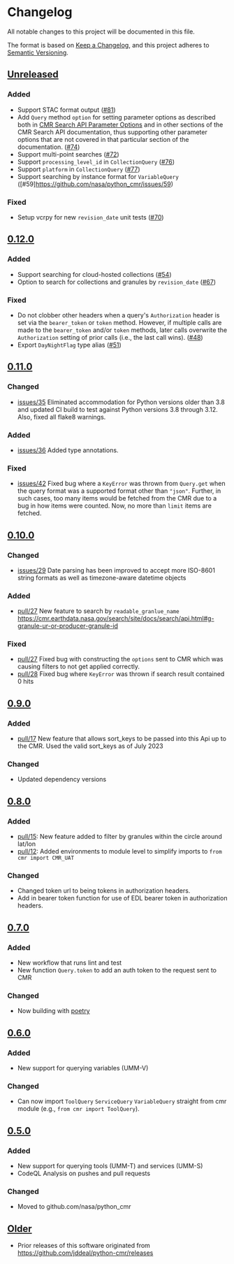 # Changelog

All notable changes to this project will be documented in this file.

The format is based on
[Keep a Changelog](https://keepachangelog.com/en/1.0.0/), and this project
adheres to [Semantic Versioning](https://semver.org/spec/v2.0.0.html).

## [Unreleased]

### Added

- Support STAC format output ([#81](https://github.com/nasa/python_cmr/issues/81))
- Add `Query` method `option` for setting parameter options as described both in
  [CMR Search API Parameter Options](https://cmr.earthdata.nasa.gov/search/site/docs/search/api.html#parameter-options)
  and in other sections of the CMR Search API documentation, thus supporting
  other parameter options that are not covered in that particular section of the
  documentation.  ([#74](https://github.com/nasa/python_cmr/issues/74))
- Support multi-point searches ([#72](https://github.com/nasa/python_cmr/issues/72))
- Support `processing_level_id` in `CollectionQuery` ([#76](https://github.com/nasa/python_cmr/issues/76))
- Support `platform` in `CollectionQuery` ([#77](https://github.com/nasa/python_cmr/issues/77))
- Support searching by instance format for `VariableQuery` ([#59]https://github.com/nasa/python_cmr/issues/59)

### Fixed
- Setup vcrpy for new `revision_date` unit tests ([#70](https://github.com/nasa/python_cmr/issues/70))


## [0.12.0]

### Added

- Support searching for cloud-hosted collections
  ([#54](https://github.com/nasa/python_cmr/issues/54))
- Option to search for collections and granules by `revision_date` ([#67](https://github.com/nasa/python_cmr/issues/67))

### Fixed

- Do not clobber other headers when a query's `Authorization` header is set via
  the `bearer_token` or `token` method.  However, if multiple calls are made to
  the `bearer_token` and/or `token` methods, later calls overwrite the
  `Authorization` setting of prior calls (i.e., the last call wins).
  ([#48](https://github.com/nasa/python_cmr/issues/48))
- Export `DayNightFlag` type alias ([#51](https://github.com/nasa/python_cmr/issues/51))

## [0.11.0]

### Changed

- [issues/35](https://github.com/nasa/python_cmr/issues/35) Eliminated
  accommodation for Python versions older than 3.8 and updated CI build to test
  against Python versions 3.8 through 3.12.  Also, fixed all flake8 warnings.

### Added

- [issues/36](https://github.com/nasa/python_cmr/issues/36) Added type annotations.

### Fixed

- [issues/42](https://github.com/nasa/python_cmr/issues/42) Fixed bug where a
  `KeyError` was thrown from `Query.get` when the query format was a supported
  format other than `"json"`.  Further, in such cases, too many items would be
  fetched from the CMR due to a bug in how items were counted.  Now, no more
  than `limit` items are fetched.

## [0.10.0]

### Changed

- [issues/29](https://github.com/nasa/python_cmr/issues/29) Date parsing has
  been improved to accept more ISO-8601 string formats as well as timezone-aware
  datetime objects

### Added

- [pull/27](https://github.com/nasa/python_cmr/pull/27) New feature to search by
  `readable_granlue_name`
  <https://cmr.earthdata.nasa.gov/search/site/docs/search/api.html#g-granule-ur-or-producer-granule-id>

### Fixed

- [pull/27](https://github.com/nasa/python_cmr/pull/27) Fixed bug with
  constructing the `options` sent to CMR which was causing filters to not get
  applied correctly.
- [pull/28](https://github.com/nasa/python_cmr/pull/28) Fixed bug where
  `KeyError` was thrown if search result contained 0 hits

## [0.9.0]

### Added

- [pull/17](https://github.com/nasa/python_cmr/pull/17) New feature that allows
  sort_keys to be passed into this Api up to the CMR.  Used the valid sort_keys
  as of July 2023

### Changed

- Updated dependency versions

## [0.8.0]

### Added

- [pull/15](https://github.com/nasa/python_cmr/pull/15): New feature added to
  filter by granules within the circle around lat/lon
- [pull/12](https://github.com/nasa/python_cmr/pull/12): Added environments to
  module level to simplify imports to `from cmr import CMR_UAT`

### Changed

- Changed token url to being tokens in authorization headers.
- Add in bearer token function for use of EDL bearer token in authorization
  headers.

## [0.7.0]

### Added

- New workflow that runs lint and test
- New function `Query.token` to add an auth token to the request sent to CMR

### Changed

- Now building with [poetry](https://python-poetry.org/)

## [0.6.0]

### Added

- New support for querying variables (UMM-V)

### Changed

- Can now import `ToolQuery` `ServiceQuery` `VariableQuery` straight from cmr
  module (e.g., `from cmr import ToolQuery`).

## [0.5.0]

### Added

- New support for querying tools (UMM-T) and services (UMM-S)
- CodeQL Analysis on pushes and pull requests

### Changed

- Moved to github.com/nasa/python_cmr

## [Older]

- Prior releases of this software originated from
  <https://github.com/jddeal/python-cmr/releases>

[Unreleased]: https://github.com/nasa/python_cmr/compare/v0.12.0...HEAD
[0.12.0]: https://github.com/nasa/python_cmr/compare/v0.11.0...v0.12.0
[0.11.0]: https://github.com/nasa/python_cmr/compare/v0.10.0...v0.11.0
[0.10.0]: https://github.com/nasa/python_cmr/compare/v0.9.0...v0.10.0
[0.9.0]: https://github.com/nasa/python_cmr/compare/v0.8.0...v0.9.0
[0.8.0]: https://github.com/nasa/python_cmr/compare/v0.7.0...v0.8.0
[0.7.0]: https://github.com/nasa/python_cmr/compare/v0.6.0...v0.7.0
[0.6.0]: https://github.com/nasa/python_cmr/compare/v0.5.0...v0.6.0
[0.5.0]: https://github.com/nasa/python_cmr/compare/ef0f9e7d67ce99d342a568bd6a098c3462df16d2...v0.5.0
[Older]: https://github.com/jddeal/python-cmr/releases
